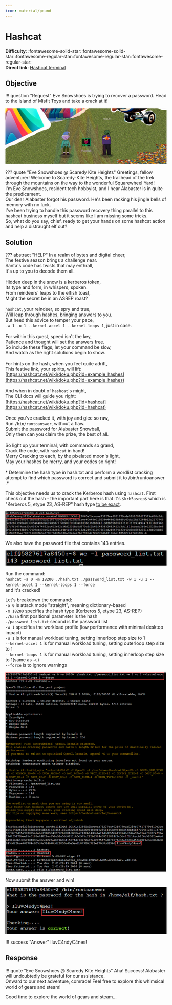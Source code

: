 ```yaml
---
icon: material/pound
---
```


# Hashcat

**Difficulty**: :fontawesome-solid-star::fontawesome-solid-star::fontawesome-regular-star::fontawesome-regular-star::fontawesome-regular-star:<br/>
**Direct link**: [Hashcat terminal](https://hhc23-wetty.holidayhackchallenge.com?&challenge=hashcat&username=rack3t&id=46862946-e758-4133-a904-6f18a4da73a1&area=imt-scaredykiteheights&location=35,20&tokens=hashcat&dna=ATATATTAATATATATATATATATATATATATCGATATGCATATATATATATGCATATATATATATATATATATATTAGCATATATATATATATGCATATATATATATGCATATATATTA)

## Objective

!!! question "Request"
    Eve Snowshoes is trying to recover a password. Head to the Island of Misfit Toys and take a crack at it!
    

![Eve Snowshoes](../img/objectives/o18/EveSnowshoes.jpg)

??? quote "Eve Snowshoes @ Scaredy Kite Heights"
    Greetings, fellow adventurer! Welcome to Scaredy-Kite Heights, the trailhead of the trek through the mountains on the way to the wonderful Squarewheel Yard!<br/>
    I'm Eve Snowshoes, resident tech hobbyist, and I hear Alabaster is in quite the predicament.<br/>
    Our dear Alabaster forgot his password. He's been racking his jingle bells of memory with no luck.<br/>
    I've been trying to handle this password recovery thing parallel to this hashcat business myself but it seems like I am missing some tricks.<br/>
    So, what do you say, chief, ready to get your hands on some hashcat action and help a distraught elf out?<br/>


## Solution
??? abstract "HELP"
    In a realm of bytes and digital cheer,<br/> 
    The festive season brings a challenge near.<br/>
    Santa's code has twists that may enthrall,<br/>
    It's up to you to decode them all.<br/><br/>
    Hidden deep in the snow is a kerberos token,<br/>
    Its type and form, in whispers, spoken.<br/>
    From reindeers' leaps to the elfish toast,<br/>
    Might the secret be in an ASREP roast?<br/><br/>
    `hashcat`, your reindeer, so spry and true,<br/>
    Will leap through hashes, bringing answers to you.<br/>
    But heed this advice to temper your pace,<br/>
    `-w 1 -u 1 --kernel-accel 1 --kernel-loops 1`, just in case.<br/><br/>
    For within this quest, speed isn't the key,<br/>
    Patience and thought will set the answers free.<br/>
    So include these flags, let your command be slow,<br/>
    And watch as the right solutions begin to show.<br/><br/>
    For hints on the hash, when you feel quite adrift,<br/>
    This festive link, your spirits, will lift:<br/>
    [https://hashcat.net/wiki/doku.php?id=example_hashes](https://hashcat.net/wiki/doku.php?id=example_hashes)<br/><br/>
    And when in doubt of `hashcat`'s might,<br/>
    The CLI docs will guide you right:<br/>
    [https://hashcat.net/wiki/doku.php?id=hashcat](https://hashcat.net/wiki/doku.php?id=hashcat)<br/><br/>
    Once you've cracked it, with joy and glee so raw,<br/>
    Run `/bin/runtoanswer`, without a flaw.<br/>
    Submit the password for Alabaster Snowball,<br/>
    Only then can you claim the prize, the best of all.<br/><br/>
    So light up your terminal, with commands so grand,<br/>
    Crack the code, with `hashcat` in hand!<br/>
    Merry Cracking to each, by the pixelated moon's light,<br/>
    May your hashes be merry, and your codes so right!<br/><br/>
    * Determine the hash type in hash.txt and perform a wordlist cracking attempt to find which password is correct and submit it to /bin/runtoanswer .*


This objective needs us to crack the Kerberos hash using `hashcat`. First check out the hash - the important part here is that
it's `$krb5asrep$` which is "Kerberos 5, etype 23, AS-REP" hash type [to be exact](https://hashcat.net/wiki/doku.php?id=example_hashes).

![The Hash](../img/objectives/o18/hash.jpg)

We also have the password file that contains 143 entries.

![Password List](../img/objectives/o18/passwordlist.jpg)

Run the command: <br/>
`hashcat -a 0 -m 18200 ./hash.txt ./password_list.txt -w 1 -u 1 --kernel-accel 1 --kernel-loops 1 --force` <br/>
and it's cracked!

Let's breakdown the command:<br/>
`-a 0` is attack mode "straight", meaning dictionary-based<br/>
`-m 18200` specifies the hash type (Kerberos 5, etype 23, AS-REP)<br/>
`./hash` first positional parameter is the hash<br/>
`./password_list.txt` second is the password list<br/>
`-w 1` specifies the workload profile (low performance with minimal desktop impact)<br/>
`-u 1` is for manual workload tuning, setting innerloop step size to 1<br/>
`--kernel-accel 1` is for manual workload tuning, setting outerloop step size to 1<br/>
`--kernel-loops 1` is for manual workload tuning, setting innerloop step size to 1(same as `-u`)<br/>
`--force` is to ignore warnings<br/>

![Command](../img/objectives/o18/cmd.jpg)

Now submit the answer and win!

![Win](../img/objectives/o18/win.jpg)


!!! success "Answer"
    IluvC4ndyC4nes!
    
## Response
!!! quote "Eve Snowshoes @ Scaredy Kite Heights"
    Aha! Success! Alabaster will undoubtedly be grateful for our assistance.<br/>
    Onward to our next adventure, comrade! Feel free to explore this whimsical world of gears and steam!

    
Good time to explore the world of gears and steam...